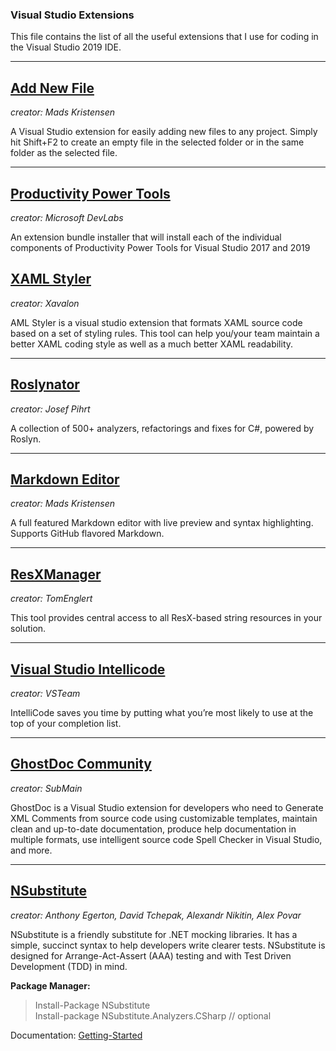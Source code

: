 ### Visual Studio Extensions
This file contains the list of all the useful extensions that I use for coding in the Visual Studio 2019 IDE.

---

## [Add New File](https://marketplace.visualstudio.com/items?itemName=MadsKristensen.AddNewFile)
*creator: Mads Kristensen*

A Visual Studio extension for easily adding new files to any project. Simply hit Shift+F2 to create an empty file in the selected folder or in the same folder as the selected file.

---

## [Productivity Power Tools](https://marketplace.visualstudio.com/items?itemName=VisualStudioPlatformTeam.ProductivityPowerPack2017)
*creator: Microsoft DevLabs*

An extension bundle installer that will install each of the individual components of Productivity Power Tools for Visual Studio 2017 and 2019

## [XAML Styler](https://marketplace.visualstudio.com/items?itemName=TeamXavalon.XAMLStyler)
*creator: Xavalon*

AML Styler is a visual studio extension that formats XAML source code based on a set of styling rules. This tool can help you/your team maintain a better XAML coding style as well as a much better XAML readability.

---

## [Roslynator](https://marketplace.visualstudio.com/items?itemName=josefpihrt.Roslynator2019)
*creator: Josef Pihrt*

A collection of 500+ analyzers, refactorings and fixes for C#, powered by Roslyn.

---
## [Markdown Editor](https://marketplace.visualstudio.com/items?itemName=MadsKristensen.MarkdownEditor)
*creator: Mads Kristensen*

A full featured Markdown editor with live preview and syntax highlighting. Supports GitHub flavored Markdown.

---
## [ResXManager](https://marketplace.visualstudio.com/items?itemName=TomEnglert.ResXManager)
*creator: TomEnglert*

This tool provides central access to all ResX-based string resources in your solution.

---
## [Visual Studio Intellicode](https://visualstudio.microsoft.com/services/intellicode/)
*creator: VSTeam*

IntelliCode saves you time by putting what you’re most likely to use at the top of your completion list.

---
## [GhostDoc Community](https://marketplace.visualstudio.com/items?itemName=sergeb.GhostDoc)
*creator: SubMain*

GhostDoc is a Visual Studio extension for developers who need to Generate XML Comments from source code using customizable templates, maintain clean and up-to-date documentation, produce help documentation in multiple formats, use intelligent source code Spell Checker in Visual Studio, and more.

---

## [NSubstitute](https://www.nuget.org/packages/NSubstitute)
*creator: Anthony Egerton, David Tchepak, Alexandr Nikitin, Alex Povar*

NSubstitute is a friendly substitute for .NET mocking libraries. It has a simple, succinct syntax to help developers write clearer tests. NSubstitute is designed for Arrange-Act-Assert (AAA) testing and with Test Driven Development (TDD) in mind.

**Package Manager:**
> Install-Package NSubstitute    
> Install-package NSubstitute.Analyzers.CSharp // optional

Documentation: [Getting-Started](https://nsubstitute.github.io/help/getting-started/)
